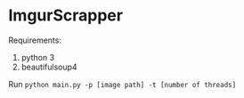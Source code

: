 # ImgurScrapper

Requirements: 
1) python 3 
2) beautifulsoup4

Run `python main.py -p [image path] -t [number of threads]`
